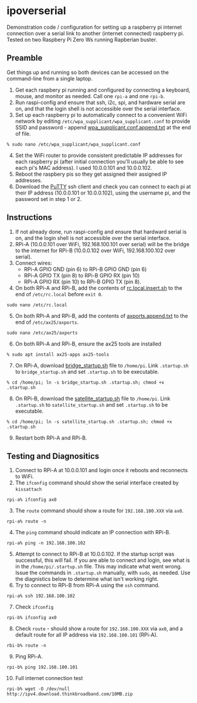 # ipoverserial
Demonstration code / configuration for setting up a raspberry pi internet connection over a serial link to another (internet connected) raspberry pi. Tested on two Raspbery Pi Zero Ws running Rapberian buster. 

## Preamble
Get things up and running so both devices can be accessed on the command-line from a single laptop.
1. Get each raspbery pi running and configured by connecting a keyboard, mouse, and monitor as needed. Call one `rpi-a` and one `rpi-b`. 
2. Run raspi-config and ensure that ssh, i2c, spi, and hardware serial are on, and that the login shell is not accessible over the serial interface. 
3. Set up each raspberry pi to automatically connect to a convenient WiFi network by editing `/etc/wpa_supplicant/wpa_supplicant.conf` to provide SSID and password - append [wpa_supplicant.conf.append.txt](wpa_supplicant.conf.append.txt) at the end of file.
```
% sudo nano /etc/wpa_supplicant/wpa_supplicant.conf
```
4. Set the WiFi router to provide consistent predictable IP addresses for each raspberry pi (after initial connection you'll usually be able to see each pi's MAC address). I used 10.0.0.101 and 10.0.0.102. 
5. Reboot the raspbery pis so they get assigned their assigned IP addresses. 
6. Download the [PuTTY](https://www.chiark.greenend.org.uk/~sgtatham/putty/latest.html) ssh client and check you can connect to each pi at their IP address (10.0.0.101 or 10.0.0.102), using the username pi, and the password set in step 1 or 2. 

## Instructions
1. If not already done, run raspi-config and ensure that hardward serial is on, and the login shell is not accessible over the serial interface.
2. RPi-A (10.0.0.101 over WiFi, 192.168.100.101 over serial) will be the bridge to the internet for RPi-B (10.0.0.102 over WiFi, 192.168.100.102 over serial).
3. Connect wires:
   * RPi-A GPIO GND (pin 6) to RPi-B GPIO GND (pin 6)
   * RPi-A GPIO TX (pin 8) to RPi-B GPIO RX (pin 10)
   * RPi-A GPIO RX (pin 10) to RPi-B GPIO TX (pin 8). 
4. On both RPi-A and RPi-B, add the contents of [rc.local.insert.sh](rc.local.insert.sh) to the end of `/etc/rc.local` before `exit 0`.
```
sudo nano /etc/rc.local
```
5. On both RPi-A and RPi-B, add the contents of [axports.append.txt](axports.append.txt) to the end of `/etc/ax25/axports`.
```
sudo nano /etc/ax25/axports
```
6. On both RPi-A and RPi-B, ensure the ax25 tools are installed
```
% sudo apt install ax25-apps ax25-tools
```
7. On RPi-A, download [bridge_startup.sh](bridge_startup.sh) file to `/home/pi`. Link `.startup.sh` to `bridge_startup.sh` and set `.startup.sh` to be executable.
```
% cd /home/pi; ln -s bridge_startup.sh .startup.sh; chmod +x .startup.sh
```
8. On RPi-B, download the [satellite_startup.sh](satellite_startup.sh) file to `/home/pi`. Link `.startup.sh` to `satellite_startup.sh` and set `.startup.sh` to be executable.
```
% cd /home/pi; ln -s satellite_startup.sh .startup.sh; chmod +x .startup.sh
```
9. Restart both RPi-A and RPi-B.

## Testing and Diagnositics

1. Connect to RPi-A at 10.0.0.101 and login once it reboots and reconnects to WiFi.
2. The `ifconfig` command should show the serial interface created by `kissattach`
```
rpi-a% ifconfig ax0
```
3. The `route` command should show a route for `192.168.100.XXX` via `ax0`.
```
rpi-a% route -n
```
4. The `ping` command should indicate an IP connection with RPi-B.
```
rpi-a% ping -n 192.168.100.102
```
5. Attempt to connect to RPi-B at 10.0.0.102. If the startup script was successful, this will fail. If you are able to connect and login, see what is in the `/home/pi/.startup.sh` file. This may indicate what went wrong. Issue the commands in `.startup.sh` manually, with `sudo`, as needed. Use the diagnistics below to determine what isn't working right.
6. Try to connect to RPi-B from RPi-A using the `ssh` command. 
```
rpi-a% ssh 192.168.100.102
```
7. Check `ifconfig`
```
rpi-b% ifconfig ax0
```
8. Check `route` - should show a route for `192.168.100.XXX` via `ax0`, and a default route for all IP address via `192.168.100.101` (RPi-A).
```
rbi-b% route -n 
```
9. Ping RPi-A.
```
rpi-b% ping 192.168.100.101
```
10. Full internet connection test
```
rpi-b% wget -O /dev/null http://ipv4.download.thinkbroadband.com/10MB.zip
```
